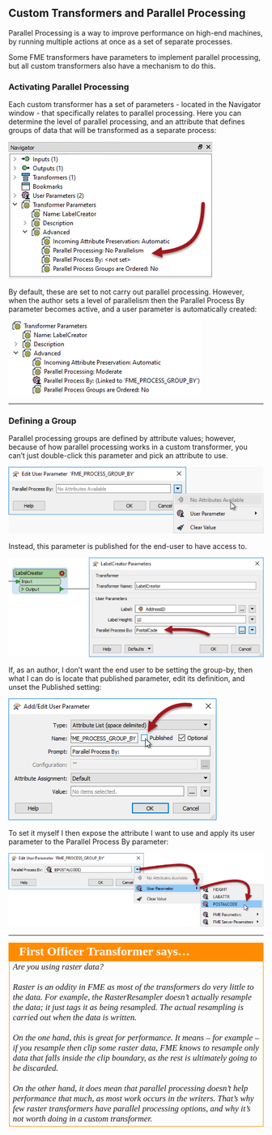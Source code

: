 ## Custom Transformers and Parallel Processing ##

Parallel Processing is a way to improve performance on high-end machines, by running multiple actions at once as a set of separate processes.

Some FME transformers have parameters to implement parallel processing, but all custom transformers also have a mechanism to do this.

### Activating Parallel Processing ###

Each custom transformer has a set of parameters - located in the Navigator window - that specifically relates to parallel processing. Here you can determine the level of parallel processing, and an attribute that defines groups of data that will be transformed as a separate process:

![](./Images/Img5.048.CTParallelOption.png)

By default, these are set to not carry out parallel processing. However, when the author sets a level of parallelism then the Parallel Process By parameter becomes active, and a user parameter is automatically created:

![](./Images/Img5.049.CTParallelOptionSet.png)

---

### Defining a Group ###

Parallel processing groups are defined by attribute values; however, because of how parallel processing works in a custom transformer, you can’t just double-click this parameter and pick an attribute to use.

![](./Images/Img5.050.CTParallelParamNoAttrs.png)

Instead, this parameter is published for the end-user to have access to.

![](./Images/Img5.051.CTParallelOptionUserParam.png)

If, as an author, I don’t want the end user to be setting the group-by, then what I can do is locate that published parameter, edit its definition, and unset the Published setting:

![](./Images/Img5.052.CTParallelParamUncheckPublished.png)

To set it myself I then expose the attribute I want to use and apply its user parameter to the Parallel Process By parameter:

![](./Images/Img5.053.ParallelProcessByBeingSet.png)

---

<table style="border-spacing: 0px">
<tr>
<td style="vertical-align:middle;background-color:darkorange;border: 2px solid darkorange">
<i class="fa fa-quote-left fa-lg fa-pull-left fa-fw" style="color:white;padding-right: 12px;vertical-align:text-top"></i>
<span style="color:white;font-size:x-large;font-weight: bold;font-family:serif">First Officer Transformer says…</span>
</td>
</tr>

<tr>
<td style="border: 1px solid darkorange">
<span style="font-family:serif; font-style:italic; font-size:larger">
Are you using raster data?
<br><br>Raster is an oddity in FME as most of the transformers do very little to the data. For example, the RasterResampler doesn’t actually resample the data; it just tags it as being resampled. The actual resampling is carried out when the data is written.
<br><br>On the one hand, this is great for performance. It means – for example – if you resample then clip some raster data, FME knows to resample only data that falls inside the clip boundary, as the rest is ultimately going to be discarded.
<br><br>On the other hand, it does mean that parallel processing doesn’t help performance that much, as most work occurs in the writers. That’s why few raster transformers have parallel processing options, and why it’s not worth doing in a custom transformer.
</span>
</td>
</tr>
</table>
